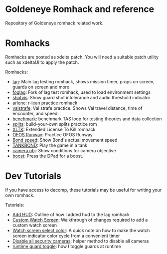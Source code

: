 # Goldeneye Romhack and reference

Repository of Goldeneye romhack related work.

# Romhacks

Romhacks are posted as xdelta patch. You will need a suitable patch utility such as xdeltaUI to apply the patch.

Romhacks:

- [lag](lag/readme.md): Main lag testing romhack, shows mission timer, props on screen, guards on screen and more
- [foglag](foglag/readme.md): Fork of lag test romhack, used to load environment settings
- [shotvis](shotviz/readme.md): Show guard shot intolerance and audio threshold indicator
- [arlene](arlene/readme.md): r-lean practice romhack
- [valstrafe](valstrafe/readme.md): Val strafe practice. Shows Val travel distance, time of encounter, and speed.
- [benchmark](benchmark/readme.md): benchmark TAS loop for testing theories and data collection
- [splits](gsplits/readme.md): build-your-own splits practice rom
- [XLTK](XLTK/readme.md): Extended License To Kill romhack
- [OFOS Runway](ofos_runway/readme.md): Practice OFOS Runway
- [Bond speed](bondspeed/readme.md): Show Bond's actual movement speed
- [TANKBOND](tankbond/readme.md): Play the game in a tank
- [camera obj](camera_obj/readme.md): Show conditions for camera objective
- [boost](boost/readme.md): Press the DPad for a boost.

# Dev Tutorials

If you have access to decomp, these tutorials may be useful for writing your own romhack.

Tutorials:

- [Add HUD](lag/hud_readme.md): Outline of how I added hud to the lag romhack
- [Custom Watch Screen](doc/tutorial/WatchMenu.md): Walkthrough of changes required to add a custom watch screen
- [Watch screen select color](doc/tutorial/WatchSelectedRectangleColor.md): A quick note on how to make the watch screen indicator color cycle from a convenient timer
- [Disable all security cameras](doc/tutorial/DisableCctv.md): helper method to disable all cameras
- [runtime guard toggle](doc/tutorial/ToggleGuards.md): how I toggle guards at runtime
